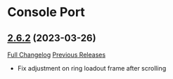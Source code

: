 # Console Port

## [2.6.2](https://github.com/seblindfors/ConsolePort/tree/2.6.2) (2023-03-26)
[Full Changelog](https://github.com/seblindfors/ConsolePort/compare/2.6.1...2.6.2) [Previous Releases](https://github.com/seblindfors/ConsolePort/releases)

- Fix adjustment on ring loadout frame after scrolling  
